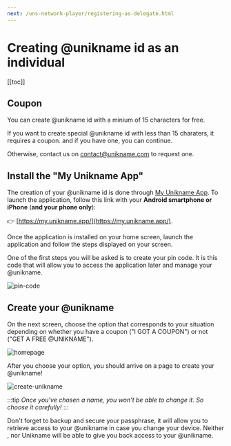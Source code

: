```yaml
---
next: /uns-network-player/registering-as-delegate.html
---
```


# Creating @unikname id as an individual

[[toc]]

## Coupon

You can create @unikname id with a minium of 15 characters for free.

If you want to create special @unikname id with less than 15 charaters, it requires a coupon. and if you have one, you can continue. 

Otherwise, contact us on [contact@unikname.com](mailto:contact@unikname.com) to request one.

## Install the "My Unikname App"

The creation of your @unikname id is done through [My Unikname App](https://my.unikname.app/).
To launch the application, follow this link with your **Android smartphone or iPhone** (**and your phone only**):

👉 [https://my.unikname.app/](https://my.unikname.app/).

Once the application is installed on your home screen, launch the application and follow the steps displayed on your screen.

One of the first steps you will be asked is to create your pin code.
It is this code that will allow you to access the application later and manage your @unikname.

![pin-code](./images/pin-code.png)


## Create your @unikname

On the next screen, choose the option that corresponds to your situation depending on whether you have a coupon ("I GOT A COUPON") or not ("GET A FREE @UNIKNAME").

![homepage](./images/homepage.png)

After you choose your option, you should arrive on a page to create your @unikname!

![create-unikname](./images/create-unikname.png)

:::tip
*Once you've chosen a name, you won't be able to change it. So choose it carefully!*
:::

Don't forget to backup and secure your passphrase, it will allow you to retrieve access to your @unikname in case you change your device.
Neither <uns/>, nor Unikname will be able to give you back access to your @unikname.

